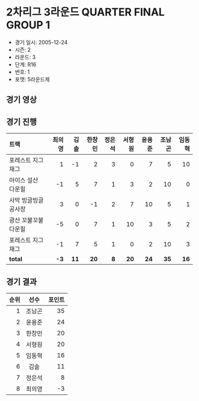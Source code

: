 # 2차리그 3라운드 QUARTER FINAL GROUP 1

- 경기 일시: 2005-12-24
- 시즌: 2
- 라운드: 3
- 단계: R16
- 번호: 1
- 포맷: 5라운드제





## 경기 영상
## 경기 진행

| 트랙 | 최의영 | 김솔 | 한창민 | 정은석 | 서형원 | 윤용준 | 조남곤 | 임동혁 |
|:---|---:|---:|---:|---:|---:|---:|---:|---:|
| 포레스트 지그재그 | 1 | -1 | 2 | 3 | 0 | 7 | 5 | 10 |
| 아이스 설산 다운힐 | -1 | 5 | 7 | 1 | 3 | 2 | 10 | 0 |
| 사막 빙글빙글 공사장 | 3 | 0 | -1 | 2 | 7 | 10 | 5 | 1 |
| 광산 꼬불꼬불 다운힐 | -5 | 0 | 7 | 1 | 10 | 3 | 5 | 2 |
| 포레스트 지그재그 | -1 | 7 | 5 | 1 | 0 | 2 | 10 | 3 |
| __total__ | __-3__ | __11__ | __20__ | __8__ | __20__ | __24__ | __35__ | __16__ |




## 경기 결과

| 순위 | 선수 | 포인트 |
|---:|:---:|---:|
| 1 | 조남곤 | 35 |
| 2 | 윤용준 | 24 |
| 3 | 한창민 | 20 |
| 4 | 서형원 | 20 |
| 5 | 임동혁 | 16 |
| 6 | 김솔 | 11 |
| 7 | 정은석 | 8 |
| 8 | 최의영 | -3 |

